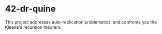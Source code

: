 # 42-dr-quine
This project addresses auto-replication problematics, and confronts you the Kleene's recursion theorem.

